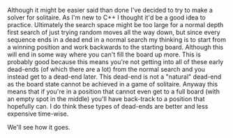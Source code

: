 Although it might be easier said than done I've decided to try to make a solver for solitaire. As I'm new to C++ I thought it'd be a good idea to practice. Ultimately the search space might be too large for a normal depth first search of just trying random moves all the way down, but since every sequence ends in a dead end in a normal search my thinking is to start from a winning position and work backwards to the starting board. Although this will end in some way where you can't fill the board up more. This is probably good because this means you're not getting into all of these early dead-ends (of which there are a lot) from the normal search and you instead get to a dead-end later. This dead-end is not a "natural" dead-end as the board state cannot be achieved in a game of solitaire. Anyway this means that if you're in a position that cannot even get to a full board (with an empty spot in the middle) you'll have back-track to a position that hopefully can. I do think these types of dead-ends are better and less expensive time-wise.

We'll see how it goes.
